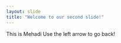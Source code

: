 ```yaml
---
layout: slide
title: "Welcome to our second slide!"
---
```

This is Mehadi
Use the left arrow to go back!
